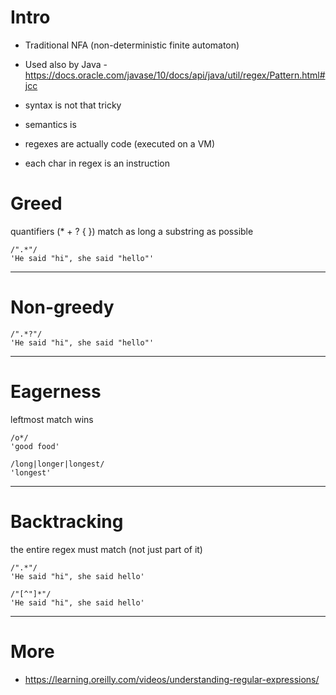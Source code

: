 # Intro

* Traditional NFA (non-deterministic finite automaton)
* Used also by Java - https://docs.oracle.com/javase/10/docs/api/java/util/regex/Pattern.html#jcc

* syntax is not that tricky
* semantics is
* regexes are actually code (executed on a VM)
* each char in regex is an instruction

# Greed

quantifiers (* + ? { }) match as long a substring as possible

```
/".*"/
'He said "hi", she said "hello"'
```

---

# Non-greedy

```
/".*?"/
'He said "hi", she said "hello"'
```

---

# Eagerness

leftmost match wins

```
/o*/
'good food'

/long|longer|longest/
'longest'
```

---

# Backtracking

the entire regex must match (not just part of it)

```
/".*"/
'He said "hi", she said hello'

/"[^"]*"/
'He said "hi", she said hello'
```

---

# More

* https://learning.oreilly.com/videos/understanding-regular-expressions/
